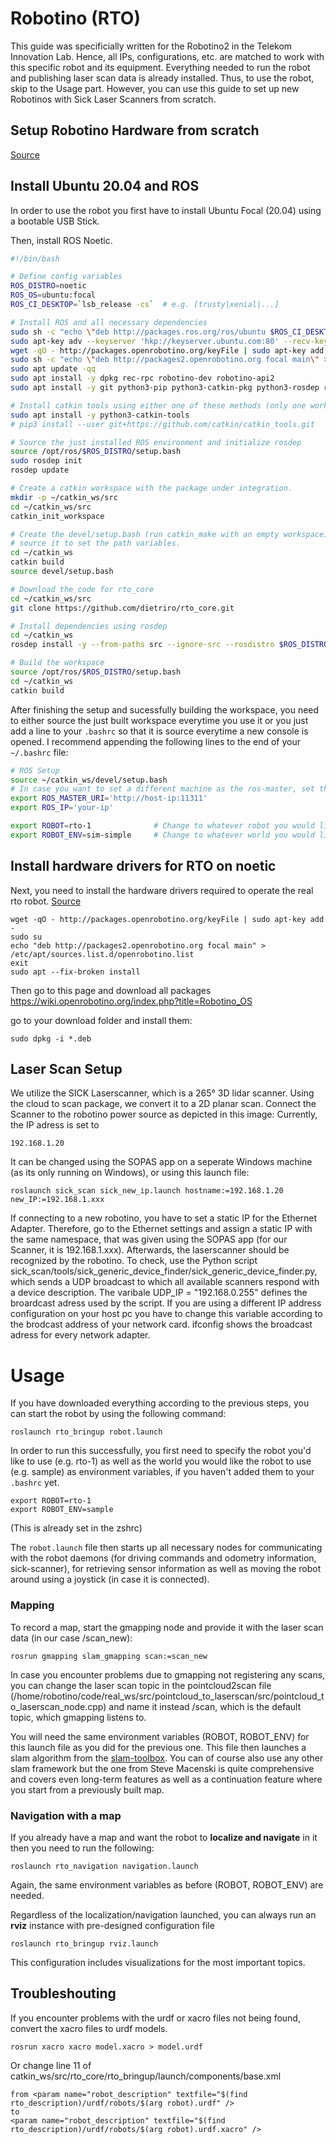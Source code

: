 # Robotino (RTO)
This guide was specificially written for the Robotino2 in the Telekom Innovation Lab. Hence, all IPs, configurations, etc. are matched to work with this specific robot and its equipment. Everything needed to run the robot and publishing laser scan data is already installed. Thus, to use the robot, skip to the Usage part. However, you can use this guide to set up new Robotinos with Sick Laser Scanners from scratch.

## Setup Robotino Hardware from scratch
[Source](https://github.com/dietriro/rto_core)

## Install Ubuntu 20.04 and ROS


In order to use the robot you first have to install Ubuntu Focal (20.04) using a bootable USB Stick. 

Then, install ROS Noetic.

```bash
#!/bin/bash

# Define config variables
ROS_DISTRO=noetic 
ROS_OS=ubuntu:focal
ROS_CI_DESKTOP=`lsb_release -cs`  # e.g. [trusty|xenial|...]

# Install ROS and all necessary dependencies
sudo sh -c "echo \"deb http://packages.ros.org/ros/ubuntu $ROS_CI_DESKTOP main\" > /etc/apt/sources.list.d/ros-latest.list"
sudo apt-key adv --keyserver 'hkp://keyserver.ubuntu.com:80' --recv-key C1CF6E31E6BADE8868B172B4F42ED6FBAB17C654
wget -qO - http://packages.openrobotino.org/keyFile | sudo apt-key add -
sudo sh -c "echo \"deb http://packages2.openrobotino.org focal main\" > /etc/apt/sources.list.d/openrobotino.list"
sudo apt update -qq
sudo apt install -y dpkg rec-rpc robotino-dev robotino-api2 
sudo apt install -y git python3-pip python3-catkin-pkg python3-rosdep ros-$ROS_DISTRO-ros-base

# Install catkin tools using either one of these methods (only one works ususally, try it out in the worst case)
sudo apt install -y python3-catkin-tools
# pip3 install --user git+https://github.com/catkin/catkin_tools.git

# Source the just installed ROS environment and initialize rosdep
source /opt/ros/$ROS_DISTRO/setup.bash
sudo rosdep init
rosdep update

# Create a catkin workspace with the package under integration.
mkdir -p ~/catkin_ws/src
cd ~/catkin_ws/src
catkin_init_workspace

# Create the devel/setup.bash (run catkin_make with an empty workspace) and
# source it to set the path variables.
cd ~/catkin_ws
catkin build
source devel/setup.bash

# Download the code for rto_core
cd ~/catkin_ws/src
git clone https://github.com/dietriro/rto_core.git

# Install dependencies using rosdep
cd ~/catkin_ws
rosdep install -y --from-paths src --ignore-src --rosdistro $ROS_DISTRO --os=$ROS_OS

# Build the workspace
source /opt/ros/$ROS_DISTRO/setup.bash
cd ~/catkin_ws
catkin build
```

After finishing the setup and sucessfully building the workspace, you need to either source the just built workspace everytime you use it or you just add a line to your `.bashrc` so that it is source everytime a new console is opened. I recommend appending the following lines to the end of your `~/.bashrc` file:


```bash
# ROS Setup
source ~/catkin_ws/devel/setup.bash
# In case you want to set a different machine as the ros-master, set the ROS_MASTER_URI as well as ROS_IP to enable communication
export ROS_MASTER_URI='http://host-ip:11311'      
export ROS_IP='your-ip'                             

export ROBOT=rto-1              # Change to whatever robot you would like to use
export ROBOT_ENV=sim-simple     # Change to whatever world you would like to use
```

## Install hardware drivers for RTO on noetic
Next, you need to install the hardware drivers required to operate the real rto robot. [Source](https://wiki.openrobotino.org/index.php?title=Robotino_OS)
```
wget -qO - http://packages.openrobotino.org/keyFile | sudo apt-key add -
sudo su
echo "deb http://packages2.openrobotino.org focal main" > /etc/apt/sources.list.d/openrobotino.list
exit
sudo apt --fix-broken install
```
Then go to this page and download all packages 
https://wiki.openrobotino.org/index.php?title=Robotino_OS

go to your download folder and install them:
```
sudo dpkg -i *.deb
```
## Laser Scan Setup
We utilize the SICK Laserscanner, which is a 265° 3D lidar scanner. Using the cloud to scan package, we convert it to a 2D planar scan. 
Connect the Scanner to the robotino power source as depicted in this image:
Currently, the IP adress is set to 
```
192.168.1.20
```
It can be changed using the SOPAS app on a seperate Windows machine (as its only running on Windows), or using this launch file:

```
roslaunch sick_scan sick_new_ip.launch hostname:=192.168.1.20 new_IP:=192.168.1.xxx
```
If connecting to a new robotino, you have to set a static IP for the Ethernet Adapter. Therefore, go to the Ethernet settings and assign a static IP with the same namespace, that was given using the SOPAS app (for our Scanner, it is 192.168.1.xxx). Afterwards, the laserscanner should be recognized by the robotino. To check, use the Python script sick_scan/tools/sick_generic_device_finder/sick_generic_device_finder.py, which sends a UDP broadcast to which all available scanners respond with a device description. The varibale UDP_IP = "192.168.0.255" defines the broardcast adress used by the script. If you are using a different IP address configuration on your host pc you have to change this variable according to the brodcast address of your network card.
ifconfig shows the broadcast adress for every network adapter.


# Usage
If you have downloaded everything according to the previous steps, you can start the robot by using the following command:

    roslaunch rto_bringup robot.launch

In order to run this successfully, you first need to specify the robot you'd like to use (e.g. rto-1) as well as the world you would like the robot to use (e.g. sample) as environment variables, if you haven't added them to your `.bashrc` yet.

    export ROBOT=rto-1
    export ROBOT_ENV=sample
(This is already set in the zshrc)

The `robot.launch` file then starts up all necessary nodes for communicating with the robot daemons (for driving commands and odometry information, sick-scanner), for retrieving sensor information as well as moving the robot around using a joystick (in case it is connected). 

### Mapping

To record a map, start the gmapping node and provide it with the laser scan data (in our case /scan_new):
```
rosrun gmapping slam_gmapping scan:=scan_new   
```
In case you encounter problems due to gmapping not registering any scans, you can change the laser scan topic in the pointcloud2scan file (/home/robotino/code/real_ws/src/pointcloud_to_laserscan/src/pointcloud_to_laserscan_node.cpp) and name it instead /scan, which is the default topic, which gmapping listens to.

You will need the same environment variables (ROBOT, ROBOT_ENV) for this launch file as you did for the previous one. This file then launches a slam algorithm from the [slam-toolbox](https://github.com/SteveMacenski/slam_toolbox). You can of course also use any other slam framework but the one from Steve Macenski is quite comprehensive and covers even long-term features as well as a continuation feature where you start from a previously built map.

### Navigation with a map
If you already have a map and want the robot to **localize and navigate** in it then you need to run the following:

    roslaunch rto_navigation navigation.launch

Again, the same environment variables as before (ROBOT, ROBOT_ENV) are needed. 

Regardless of the localization/navigation launched, you can always run an **rviz** instance with pre-designed configuration file

    roslaunch rto_bringup rviz.launch

This configuration includes visualizations for the most important topics.

## Troubleshouting
If you encounter problems with the urdf or xacro files not being found, convert the xacro files to urdf models.
```
rosrun xacro xacro model.xacro > model.urdf
```
Or change line 11 of catkin_ws/src/rto_core/rto_bringup/launch/components/base.xml 
```
from <param name="robot_description" textfile="$(find rto_description)/urdf/robots/$(arg robot).urdf" />
to
<param name="robot_description" textfile="$(find rto_description)/urdf/robots/$(arg robot).urdf.xacro" />
```

